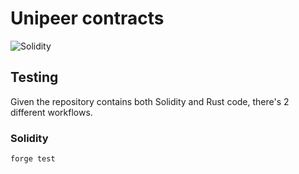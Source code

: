 # Unipeer contracts 

![Solidity](https://github.com/gakonst/foundry-rust-template/workflows/Solidity/badge.svg)

## Testing

Given the repository contains both Solidity and Rust code, there's 2 different
workflows.

### Solidity

```bash
forge test
```
